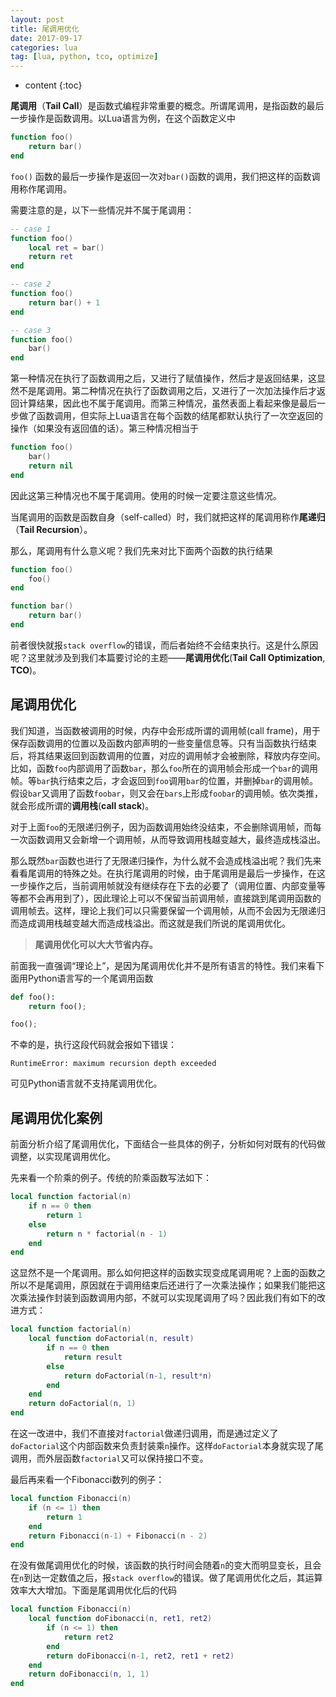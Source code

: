 ```yaml
---
layout: post
title: 尾调用优化
date: 2017-09-17
categories: lua
tag: [lua, python, tco, optimize]
---
```

* content
{:toc}

**尾调用**（**Tail Call**）是函数式编程非常重要的概念。所谓尾调用，是指函数的最后一步操作是函数调用。以Lua语言为例，在这个函数定义中

```lua
function foo()
	return bar()
end
```

```foo()``` 函数的最后一步操作是返回一次对```bar()```函数的调用，我们把这样的函数调用称作尾调用。

需要注意的是，以下一些情况并不属于尾调用：

```lua
-- case 1
function foo()
	local ret = bar()
	return ret
end

-- case 2
function foo()
	return bar() + 1
end

-- case 3
function foo()
	bar()
end
```
第一种情况在执行了函数调用之后，又进行了赋值操作，然后才是返回结果，这显然不是尾调用。第二种情况在执行了函数调用之后，又进行了一次加法操作后才返回计算结果，因此也不属于尾调用。而第三种情况，虽然表面上看起来像是最后一步做了函数调用，但实际上Lua语言在每个函数的结尾都默认执行了一次空返回的操作（如果没有返回值的话）。第三种情况相当于

```lua
function foo()
	bar()
	return nil
end
```
因此这第三种情况也不属于尾调用。使用的时候一定要注意这些情况。

当尾调用的函数是函数自身（self-called）时，我们就把这样的尾调用称作**尾递归**（**Tail Recursion**）。

那么，尾调用有什么意义呢？我们先来对比下面两个函数的执行结果

```lua
function foo()
	foo()
end
```

```lua
function bar()
	return bar()
end
```
前者很快就报```stack overflow```的错误，而后者始终不会结束执行。这是什么原因呢？这里就涉及到我们本篇要讨论的主题——**尾调用优化**(**Tail Call Optimization**, **TCO**)。



## 尾调用优化

我们知道，当函数被调用的时候，内存中会形成所谓的调用帧(call frame)，用于保存函数调用的位置以及函数内部声明的一些变量信息等。只有当函数执行结束后，将其结果返回到函数调用的位置，对应的调用帧才会被删除，释放内存空间。比如，函数```foo```内部调用了函数```bar```，那么```foo```所在的调用帧会形成一个```bar```的调用帧。等```bar```执行结束之后，才会返回到```foo```调用```bar```的位置，并删掉```bar```的调用帧。假设```bar```又调用了函数```foobar```，则又会在```bars```上形成```foobar```的调用帧。依次类推，就会形成所谓的**调用栈**(**call stack**)。

对于上面```foo```的无限递归例子，因为函数调用始终没结束，不会删除调用帧，而每一次函数调用又会新增一个调用帧，从而导致调用栈越变越大，最终造成栈溢出。

那么既然```bar```函数也进行了无限递归操作，为什么就不会造成栈溢出呢？我们先来看看尾调用的特殊之处。在执行尾调用的时候，由于尾调用是最后一步操作，在这一步操作之后，当前调用帧就没有继续存在下去的必要了（调用位置、内部变量等等都不会再用到了），因此理论上可以不保留当前调用帧，直接跳到尾调用函数的调用帧去。这样，理论上我们可以只需要保留一个调用帧，从而不会因为无限递归而造成调用栈越变越大而造成栈溢出。而这就是我们所说的尾调用优化。

>**尾调用优化可以大大节省内存。**

前面我一直强调“理论上”，是因为尾调用优化并不是所有语言的特性。我们来看下面用Python语言写的一个尾调用函数
```py
def foo():
    return foo();

foo();
```
不幸的是，执行这段代码就会报如下错误：
```
RuntimeError: maximum recursion depth exceeded
```
可见Python语言就不支持尾调用优化。

## 尾调用优化案例

前面分析介绍了尾调用优化，下面结合一些具体的例子，分析如何对既有的代码做调整，以实现尾调用优化。

先来看一个阶乘的例子。传统的阶乘函数写法如下：
```lua
local function factorial(n)
	if n == 0 then
		return 1
	else 
		return n * factorial(n - 1)
	end
end
```
这显然不是一个尾调用。那么如何把这样的函数实现变成尾调用呢？上面的函数之所以不是尾调用，原因就在于调用结束后还进行了一次乘法操作；如果我们能把这次乘法操作封装到函数调用内部，不就可以实现尾调用了吗？因此我们有如下的改进方式：
```lua
local function factorial(n)
	local function doFactorial(n, result)
		if n == 0 then
			return result
		else
			return doFactorial(n-1, result*n)
		end
	end
	return doFactorial(n, 1)
end
```
在这一改进中，我们不直接对```factorial```做递归调用，而是通过定义了```doFactorial```这个内部函数来负责封装乘```n```操作。这样```doFactorial```本身就实现了尾调用，而外层函数```factorial```又可以保持接口不变。

最后再来看一个Fibonacci数列的例子：
```lua
local function Fibonacci(n)
	if (n <= 1) then
		return 1
	end
	return Fibonacci(n-1) + Fibonacci(n - 2)
end
```
在没有做尾调用优化的时候，该函数的执行时间会随着```n```的变大而明显变长，且会在```n```到达一定数值之后，报```stack overflow```的错误。做了尾调用优化之后，其运算效率大大增加。下面是尾调用优化后的代码
```lua
local function Fibonacci(n)
	local function doFibonacci(n, ret1, ret2)
		if (n <= 1) then
			return ret2
		end
		return doFibonacci(n-1, ret2, ret1 + ret2)
	end
	return doFibonacci(n, 1, 1)
end
```

